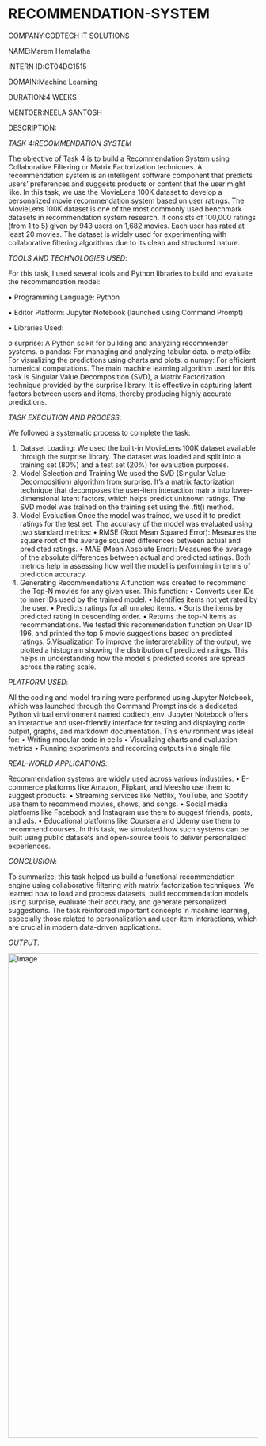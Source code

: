 # RECOMMENDATION-SYSTEM

COMPANY:CODTECH IT SOLUTIONS

NAME:Marem Hemalatha

INTERN ID:CT04DG1515

DOMAIN:Machine Learning

DURATION:4 WEEKS

MENTOER:NEELA SANTOSH

DESCRIPTION:

*TASK 4:RECOMMENDATION SYSTEM*

The objective of Task 4 is to build a Recommendation System using Collaborative Filtering or Matrix Factorization techniques. A recommendation system is an intelligent software component that predicts users’ preferences and suggests products or content that the user might like. In this task, we use the MovieLens 100K dataset to develop a personalized movie recommendation system based on user ratings.
The MovieLens 100K dataset is one of the most commonly used benchmark datasets in recommendation system research. It consists of 100,000 ratings (from 1 to 5) given by 943 users on 1,682 movies. Each user has rated at least 20 movies. The dataset is widely used for experimenting with collaborative filtering algorithms due to its clean and structured nature.

*TOOLS AND TECHNOLOGIES USED*:

For this task, I used several tools and Python libraries to build and evaluate the recommendation model:

•	Programming Language: Python

•	Editor Platform: Jupyter Notebook (launched using Command Prompt)

•	Libraries Used:

o	surprise: A Python scikit for building and analyzing recommender systems.
o	pandas: For managing and analyzing tabular data.
o	matplotlib: For visualizing the predictions using charts and plots.
o	numpy: For efficient numerical computations.
The main machine learning algorithm used for this task is Singular Value Decomposition (SVD), a Matrix Factorization technique provided by the surprise library. It is effective in capturing latent factors between users and items, thereby producing highly accurate predictions.

*TASK EXECUTION AND PROCESS*:

We followed a systematic process to complete the task:

1.	Dataset Loading:
We used the built-in MovieLens 100K dataset available through the surprise library. The dataset was loaded and split into a training set (80%) and a test set (20%) for evaluation purposes.
2. Model Selection and Training
We used the SVD (Singular Value Decomposition) algorithm from surprise. It’s a matrix factorization technique that decomposes the user-item interaction matrix into lower-dimensional latent factors, which helps predict unknown ratings.
The SVD model was trained on the training set using the .fit() method.
3. Model Evaluation
Once the model was trained, we used it to predict ratings for the test set. The accuracy of the model was evaluated using two standard metrics:
•	RMSE (Root Mean Squared Error): Measures the square root of the average squared differences between actual and predicted ratings.
•	MAE (Mean Absolute Error): Measures the average of the absolute differences between actual and predicted ratings.
Both metrics help in assessing how well the model is performing in terms of prediction accuracy.
4. Generating Recommendations
A function was created to recommend the Top-N movies for any given user. This function:
•	Converts user IDs to inner IDs used by the trained model.
•	Identifies items not yet rated by the user.
•	Predicts ratings for all unrated items.
•	Sorts the items by predicted rating in descending order.
•	Returns the top-N items as recommendations.
We tested this recommendation function on User ID 196, and printed the top 5 movie suggestions based on predicted ratings.
5.Visualization
To improve the interpretability of the output, we plotted a histogram showing the distribution of predicted ratings. This helps in understanding how the model's predicted scores are spread across the rating scale.

*PLATFORM USED*:

All the coding and model training were performed using Jupyter Notebook, which was launched through the Command Prompt inside a dedicated Python virtual environment named codtech_env. Jupyter Notebook offers an interactive and user-friendly interface for testing and displaying code output, graphs, and markdown documentation.
This environment was ideal for:
•	Writing modular code in cells
•	Visualizing charts and evaluation metrics
•	Running experiments and recording outputs in a single file

*REAL-WORLD APPLICATIONS*:

Recommendation systems are widely used across various industries:
•	E-commerce platforms like Amazon, Flipkart, and Meesho use them to suggest products.
•	Streaming services like Netflix, YouTube, and Spotify use them to recommend movies, shows, and songs.
•	Social media platforms like Facebook and Instagram use them to suggest friends, posts, and ads.
•	Educational platforms like Coursera and Udemy use them to recommend courses.
In this task, we simulated how such systems can be built using public datasets and open-source tools to deliver personalized experiences.

*CONCLUSION*:

To summarize, this task helped us build a functional recommendation engine using collaborative filtering with matrix factorization techniques. We learned how to load and process datasets, build recommendation models using surprise, evaluate their accuracy, and generate personalized suggestions. The task reinforced important concepts in machine learning, especially those related to personalization and user-item interactions, which are crucial in modern data-driven applications.

*OUTPUT*:

<img width="1920" height="979" alt="Image" src="https://github.com/user-attachments/assets/f501f081-4e9c-4b67-93b2-ca4e9f1f5d9d" />
